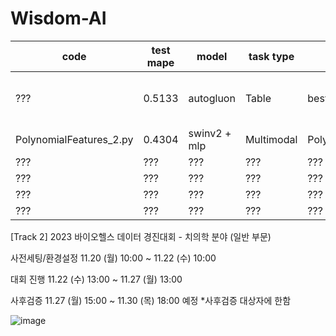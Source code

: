 # Wisdom-AI


|code|test mape|model|task type|hyperparameter|drop columns| 
|---|---|---|---|---|---|
|???|0.5133|autogluon|Table|best_quality, num_stack: 3|filename, ID, date, weight, bmi|
|PolynomialFeatures_2.py|0.4304|swinv2 + mlp|Multimodal|PolynomialFeatures(degree=2)|ID, date, filename|
|???|???|???|???|???|???|
|???|???|???|???|???|???|
|???|???|???|???|???|???|
|???|???|???|???|???|???|


[Track 2] 2023 바이오헬스 데이터 경진대회 - 치의학 분야 (일반 부문)




사전세팅/환경설정
11.20 (월) 10:00 
~ 11.22 (수) 10:00

대회 진행
11.22 (수) 13:00 
~ 11.27 (월) 13:00

사후검증
11.27 (월) 15:00
~ 11.30 (목) 18:00 예정
*사후검증 대상자에 한함



![image](https://github.com/seok-AI/Wisdom-AI/assets/85815265/64a91b4b-b6c6-4590-9770-824d5de103de)
